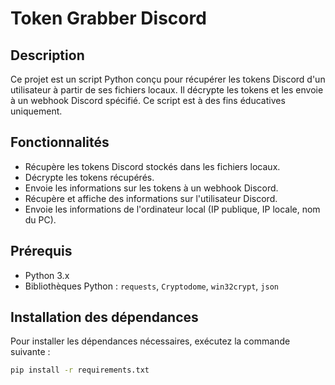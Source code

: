 # Token Grabber Discord

## Description

Ce projet est un script Python conçu pour récupérer les tokens Discord d'un utilisateur à partir de ses fichiers locaux. Il décrypte les tokens et les envoie à un webhook Discord spécifié. Ce script est à des fins éducatives uniquement.

## Fonctionnalités

- Récupère les tokens Discord stockés dans les fichiers locaux.
- Décrypte les tokens récupérés.
- Envoie les informations sur les tokens à un webhook Discord.
- Récupère et affiche des informations sur l'utilisateur Discord.
- Envoie les informations de l'ordinateur local (IP publique, IP locale, nom du PC).

## Prérequis

- Python 3.x
- Bibliothèques Python : `requests`, `Cryptodome`, `win32crypt`, `json`

## Installation des dépendances

Pour installer les dépendances nécessaires, exécutez la commande suivante :

```bash
pip install -r requirements.txt
